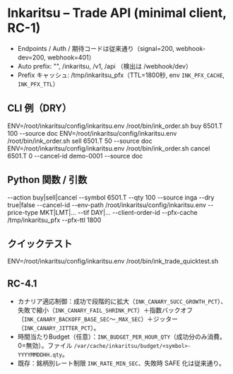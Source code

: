 # Inkaritsu – Trade API (minimal client, RC-1)
- Endpoints / Auth / 期待コードは従来通り（signal=200, webhook-dev=200, webhook=401）
- Auto prefix: "", /inkaritsu, /v1, /api （検出は /webhook/dev）
- Prefix キャッシュ: /tmp/inkaritsu_pfx（TTL=1800秒, env `INK_PFX_CACHE`, `INK_PFX_TTL`）

## CLI 例（DRY）
ENV=/root/inkaritsu/config/inkaritsu.env /root/bin/ink_order.sh buy 6501.T 100 --source doc
ENV=/root/inkaritsu/config/inkaritsu.env /root/bin/ink_order.sh sell 6501.T  50 --source doc
ENV=/root/inkaritsu/config/inkaritsu.env /root/bin/ink_order.sh cancel 6501.T 0 --cancel-id demo-0001 --source doc

## Python 関数 / 引数
--action buy|sell|cancel
--symbol 6501.T
--qty 100
--source inga
--dry true|false
--cancel-id <ID>
--env-path /root/inkaritsu/config/inkaritsu.env
--price-type MKT|LMT|...
--tif DAY|...
--client-order-id <ID>
--pfx-cache /tmp/inkaritsu_pfx
--pfx-ttl 1800

## クイックテスト
ENV=/root/inkaritsu/config/inkaritsu.env /root/bin/ink_trade_quicktest.sh

## RC-4.1
- カナリア適応制御：成功で段階的に拡大（`INK_CANARY_SUCC_GROWTH_PCT`）、失敗で縮小（`INK_CANARY_FAIL_SHRINK_PCT`）＋指数バックオフ（`INK_CANARY_BACKOFF_BASE_SEC`～`_MAX_SEC`）＋ジッター（`INK_CANARY_JITTER_PCT`）。
- 時間当たりBudget（任意）：`INK_BUDGET_PER_HOUR_QTY`（成功分のみ消費。0=無効）。ファイル `/var/cache/inkaritsu/budget/<symbol>-YYYYMMDDHH.qty`。
- 既存：銘柄別レート制限 `INK_RATE_MIN_SEC`、失敗時 SAFE 化は従来通り。
